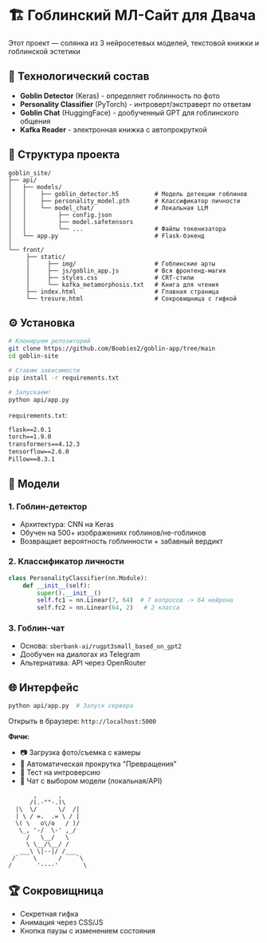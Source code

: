 
# 🏗️ Гоблинский МЛ-Сайт для Двача

Этот проект — солянка из 3 нейросетевых моделей, текстовой книжки и гоблинской эстетики

## 🧰 Технологический состав
- **Goblin Detector** (Keras) - определяет гоблинность по фото
- **Personality Classifier** (PyTorch) - интроверт/экстраверт по ответам
- **Goblin Chat** (HuggingFace) - дообученный GPT для гоблинского общения
- **Kafka Reader** - электронная книжка с автопрокруткой

## 📁 Структура проекта
```plaintext
goblin_site/
├── api/
│   ├── models/
│   │    ├── goblin_detector.h5          # Модель детекции гоблинов
│   │    ├── personality_model.pth       # Классификатор личности
│   │    └── model_chat/                 # Локальная LLM
│   │         ├── config.json
│   │         ├── model.safetensors
│   │         └── ...                    # Файлы токенизатора
│   └── app.py                           # Flask-бэкенд
│  
└── front/
     ├── static/
     │     ├── img/                      # Гоблинские арты
     │     ├── js/goblin_app.js          # Вся фронтенд-магия
     │     ├── styles.css                # CRT-стили
     │     └── kafka_metamorphosis.txt   # Книга для чтения
     ├── index.html                      # Главная страница
     └── tresure.html                    # Сокровищница с гифкой
```

## ⚙️ Установка
```bash
# Клонируем репозиторий
git clone https://github.com/Boobies2/goblin-app/tree/main
cd goblin-site

# Ставим зависимости
pip install -r requirements.txt

# Запускаем!
python api/app.py
```

`requirements.txt`:
```txt
flask==2.0.1
torch==1.9.0
transformers==4.12.3
tensorflow==2.6.0
Pillow==8.3.1
```

## 🧠 Модели

### 1. Гоблин-детектор
- Архитектура: CNN на Keras
- Обучен на 500+ изображениях гоблинов/не-гоблинов
- Возвращает вероятность гоблинности + забавный вердикт

### 2. Классификатор личности
```python
class PersonalityClassifier(nn.Module):
    def __init__(self):
        super().__init__()
        self.fc1 = nn.Linear(7, 64)  # 7 вопросов -> 64 нейрона
        self.fc2 = nn.Linear(64, 2)   # 2 класса
```

### 3. Гоблин-чат
- Основа: `sberbank-ai/rugpt3small_based_on_gpt2`
- Дообучен на диалогах из Telegram
- Альтернатива: API через OpenRouter

## 🌐 Интерфейс
```bash
python api/app.py  # Запуск сервера
```
Открыть в браузере: `http://localhost:5000`

**Фичи:**
- 📷 Загрузка фото/съемка с камеры
- 📖 Автоматическая прокрутка "Превращения"
- 🧪 Тест на интроверсию
- 💬 Чат с выбором модели (локальная/API)

```
       ,      ,
      /(.-""-.)\
  |\  \/      \/  /|
  | \ / =.  .= \ / |
  \( \   o\/o   / )/
   \_, '-/  \-' ,_/
     /   \__/   \
     \ \__/\__/ /
   ___\ \|--|/ /___
 /`    \      /    `\
/       '----'       \
```

## 🏆 Сокровищница
- Секретная гифка 
- Анимация через CSS/JS
- Кнопка паузы с изменением состояния

```
